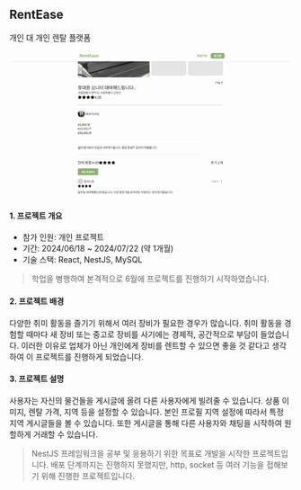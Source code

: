 ## RentEase

개인 대 개인 렌탈 플랫폼

![intro-img](https://github.com/1Dohyeon/RentEase/blob/main/imgs/intro-img.png?raw=true)

#### 1. 프로젝트 개요

-   참가 인원: 개인 프로젝트
-   기간: 2024/06/18 ~ 2024/07/22 (약 1개월)
-   기술 스택: React, NestJS, MySQL

> 학업을 병행하여 본격적으로 6월에 프로젝트를 진행하기 시작하였습니다.

#### 2. 프로젝트 배경

다양한 취미 활동을 즐기기 위해서 여러 장비가 필요한 경우가 많습니다. 취미 활동을 경험할 때마다 새 장비 또는 중고로 장비를 사기에는 경제적, 공간적으로 부담이 들었습니다. 이러한 이유로 업체가 아닌 개인에게 장비를 렌트할 수 있으면 좋을 것 같다고 생각하여 이 프로젝트를 진행하게 되었습니다.

#### 3. 프로젝트 설명

사용자는 자신의 물건들을 게시글에 올려 다른 사용자에게 빌려줄 수 있습니다. 상품 이미지, 렌탈 가격, 지역 등을 설정할 수 있습니다.
본인 프로필 지역 설정에 따라서 특정 지역 게시글들을 볼 수 있습니다. 또한 게시글을 통해 다른 사용자와 채팅을 시작하여 원할하게 거래할 수 있습니다.

> NestJS 프레임워크을 공부 및 응용하기 위한 목표로 개발을 시작한 프로젝트입니다. 배포 단계까지는 진행하지 못했지만, http, socket 등 여러 기능을 접해보기 위해 진행한 프로젝트입니다.
